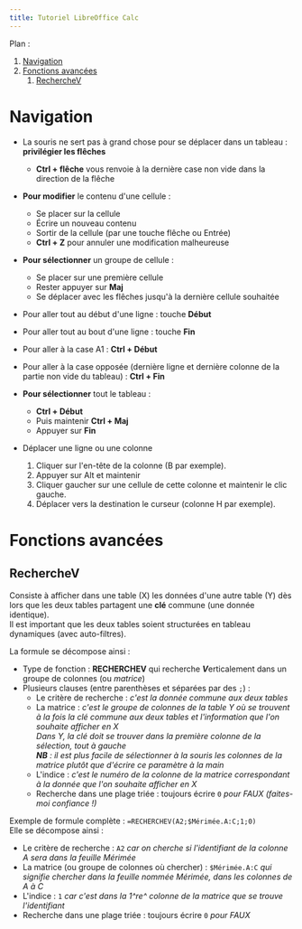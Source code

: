 ```yaml
---
title: Tutoriel LibreOffice Calc
---
```


Plan :

1. [Navigation](#t1)
2. [Fonctions avancées](#t2)
	1. [RechercheV](#t2-1)

[comment]: <> (FINET)



<a id='t1'/>

# Navigation

- La souris ne sert pas à grand chose pour se déplacer dans un tableau : **privilégier les flêches**

	- **Ctrl + flêche** vous renvoie à la dernière case non vide dans la direction de la flêche

- **Pour modifier** le contenu d'une cellule :
	- Se placer sur la cellule
	- Écrire un nouveau contenu
	- Sortir de la cellule (par une touche flêche ou Entrée)
	- **Ctrl + Z** pour annuler une modification malheureuse

- **Pour sélectionner** un groupe de cellule :
	- Se placer sur une première cellule
	- Rester appuyer sur **Maj**
	- Se déplacer avec les flêches jusqu'à la dernière cellule souhaitée


- Pour aller tout au début d'une ligne : touche **Début**
- Pour aller tout au bout d'une ligne : touche **Fin**
- Pour aller à la case A1 : **Ctrl + Début**
- Pour aller à la case opposée (dernière ligne et dernière colonne de la partie non vide du tableau) : **Ctrl + Fin**

- **Pour sélectionner** tout le tableau :
	- **Ctrl + Début**
	- Puis maintenir **Ctrl + Maj**
	- Appuyer sur **Fin**

- Déplacer une ligne ou une colonne

	1. Cliquer sur l'en-tête de la colonne (B par exemple).
	2. Appuyer sur Alt et maintenir
	3. Cliquer gaucher sur une cellule de cette colonne et maintenir le clic gauche.
	4. Déplacer vers la destination le curseur (colonne H par exemple).


<a id='t2'/>

# Fonctions avancées


<a id='t2-1'/>

## RechercheV

Consiste à afficher dans une table (X) les données d'une autre table (Y) dès lors que les deux tables partagent une **clé** commune (une donnée identique).\
Il est important que les deux tables soient structurées en tableau dynamiques (avec auto-filtres).

La formule se décompose ainsi :

- Type de fonction : **RECHERCHEV** qui recherche ***V***erticalement dans un groupe de colonnes (ou *matrice*)
- Plusieurs clauses (entre parenthèses et séparées par des `;`) :
	- Le critère de recherche : *c'est la donnée commune aux deux tables*
	- La matrice : *c'est le groupe de colonnes de la table Y où se trouvent à la fois la clé commune aux deux tables et l'information que l'on souhaite afficher en X\
		Dans Y, la clé doit se trouver dans la première colonne de la sélection, tout à gauche\
		**NB** : il est plus facile de sélectionner à la souris les colonnes de la matrice plutôt que d'écrire ce paramètre à la main*
	- L'indice : *c'est le numéro de la colonne de la matrice correspondant à la donnée que l'on souhaite afficher en X*
	- Recherche dans une plage triée : toujours écrire `0` *pour FAUX (faites-moi confiance !)*

Exemple de formule complète : `=RECHERCHEV(A2;$Mérimée.A:C;1;0)`\
Elle se décompose ainsi :

- Le critère de recherche : `A2` *car on cherche si l'identifiant de la colonne A sera dans la feuille Mérimée*
- La matrice (ou groupe de colonnes où chercher) : `$Mérimée.A:C` *qui signifie chercher dans la feuille nommée Mérimée, dans les colonnes de A à C*
- L'indice : `1` *car c'est dans la 1^re^ colonne de la matrice que se trouve l'identifiant*
- Recherche dans une plage triée : toujours écrire `0` *pour FAUX*

